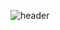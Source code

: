 ![header](https://capsule-render.vercel.app/api?type=wave&color=gradient&text=worldclasscitizen&animation=fadeIn&height=300&fontSize=100&textBg=true)
